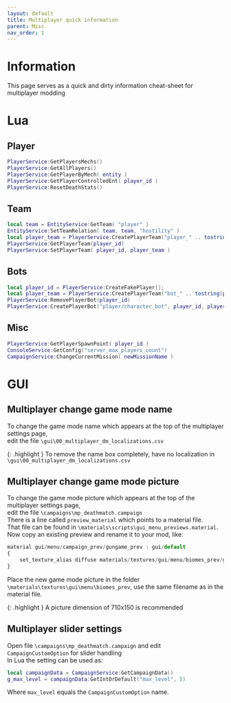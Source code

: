 ```yaml
---
layout: default
title: Multiplayer quick information
parent: Misc
nav_order: 1
---
```


# Information

This page serves as a quick and dirty information cheat-sheet for multiplayer modding

# Lua
## Player
```lua
PlayerService:GetPlayersMechs()
PlayerService:GetAllPlayers()
PlayerService:GetPlayerByMech( entity )
PlayerService:GetPlayerControlledEnt( player_id )
PlayerService:ResetDeathStats()
```

## Team
```lua
local team = EntityService:GetTeam( "player" )
EntityService:SetTeamRelation( team, team, "hostility" )
local player_team = PlayerService:CreatePlayerTeam("player_" .. tostring(player_id), true)
PlayerService:GetPlayerTeam(player_id)
PlayerService:SetPlayerTeam( player_id, player_team )
```

## Bots
```lua
local player_id = PlayerService:CreateFakePlayer();
local player_team = PlayerService:CreatePlayerTeam("bot_" .. tostring(player_id), true)
PlayerService:RemovePlayerBot(player_id)
PlayerService:CreatePlayerBot("player/character_bot", player_id, player_team )
```

## Misc
```lua
PlayerService:GetPlayerSpawnPoint( player_id )
ConsoleService:GetConfig("server_max_players_count")
CampaignService:ChangeCurrentMission( newMissionName )
```

# GUI
## Multiplayer change game mode name
To change the game mode name which appears at the top of the multiplayer settings page,  
edit the file `\gui\00_multiplayer_dm_localizations.csv`

{: .highlight }
To remove the name box completely, have no localization in `\gui\00_multiplayer_dm_localizations.csv`

## Multiplayer change game mode picture
To change the game mode picture which appears at the top of the multiplayer settings page,  
edit the file `\campaigns\mp_deathmatch.campaign`  
There is a line called `preview_material` which points to a material file.  
That file can be found in `\materials\scripts\gui_menu_previews.material`.  
Now copy an existing preview and rename it to your mod, like:  
```qml
material gui/menu/campaign_prev/gungame_prev : gui/default
{
	set_texture_alias diffuse materials/textures/gui/menu/biomes_prev/gungame_prev.dds
}
```
Place the new game mode picture in the folder `\materials\textures\gui\menu\biomes_prev`, use the same filename as in the material file.  

{: .highlight }
A picture dimension of 710x150 is recommended


## Multiplayer slider settings
Open file `\campaigns\mp_deathmatch.campaign` and edit `CampaignCustomOption` for slider handling  
In Lua the setting can be used as:  
```lua
local campaignData = CampaignService:GetCampaignData()
g_max_level = campaignData:GetIntOrDefault("max_level", 5)
```
Where `max_level` equals the `CampaignCustomOption` name.
